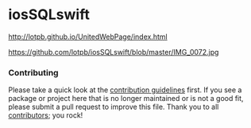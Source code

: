 # iosSQLswift


http://lotpb.github.io/UnitedWebPage/index.html


https://github.com/lotpb/iosSQLswift/blob/master/IMG_0072.jpg

### Contributing

Please take a quick look at the [contribution guidelines](.github/CONTRIBUTING.md) first. If you see a package or project here that is no longer maintained or is not a good fit, please submit a pull request to improve this file. Thank you to all [contributors](https://github.com/matteocrippa/awesome-swift/graphs/contributors); you rock!



